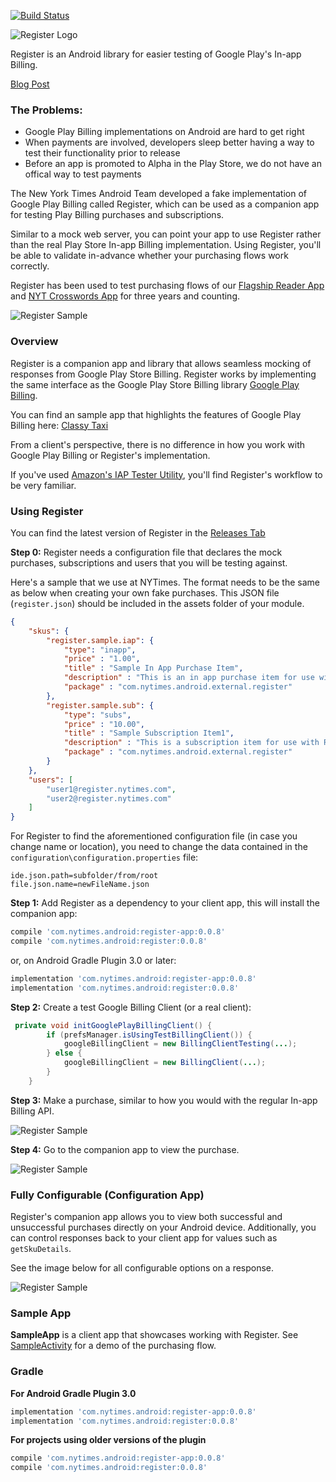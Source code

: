 [![Build Status](https://travis-ci.org/nytimes/Register.svg?branch=master)](https://travis-ci.org/nytimes/Register)

![Register Logo](https://github.com/nytm/register/blob/master/images/register-logo.png?raw=true)

Register is an Android library for easier testing of Google Play's In-app Billing.


[Blog Post](https://open.nytimes.com/register-better-in-app-billing-testing-on-android-73af5fcc36dc)

### The Problems:

+ Google Play Billing implementations on Android are hard to get right
+ When payments are involved, developers sleep better having a way to test their functionality prior to release
+ Before an app is promoted to Alpha in the Play Store, we do not have an offical way to test payments

The New York Times Android Team developed a fake implementation of Google Play Billing called Register, which can be used as a companion app for testing Play Billing purchases and subscriptions. 

Similar to a mock web server, you can point your app to use Register rather than the real Play Store In-app Billing implementation. Using Register, you'll be able to validate in-advance whether your purchasing flows work correctly.

Register has been used to test purchasing flows of our [Flagship Reader App](https://play.google.com/store/apps/details?id=com.nytimes.android&hl=en) and [NYT Crosswords App](https://play.google.com/store/apps/details?id=com.nytimes.crossword&hl=en) for three years and counting.

![Register Sample](https://github.com/nytm/register/blob/master/images/registerCompanion.png?raw=true)

### Overview

Register is a companion app and library that allows seamless mocking of responses from Google Play Store Billing. 
Register works by implementing the same interface as the Google Play Store Billing library [Google Play Billing](https://developer.android.com/google/play/billing/billing_overview).

You can find an sample app that highlights the features of Google Play Billing here: [Classy Taxi](https://github.com/qinci/android-play-billing/tree/master/ClassyTaxi)

From a client's perspective, there is no difference in how you work with Google Play Billing or Register's implementation.

If you've used [Amazon's IAP Tester Utility](https://developer.amazon.com/public/apis/earn/in-app-purchasing/docs-v2/testing-iap), 
you'll find Register's workflow to be very familiar.

### Using Register
You can find the latest version of Register in the [Releases Tab](https://github.com/nytm/Register/releases)

**Step 0:** Register needs a configuration file that declares the mock purchases, subscriptions and users that you will be testing against. 

Here's a sample that we use at NYTimes. The format needs to be the same as below when creating your own fake purchases. This JSON file (`register.json`) should be included in the assets folder of your module.
```json
{
	"skus": {
	    "register.sample.iap": {
			"type": "inapp",
			"price" : "1.00",
			"title" : "Sample In App Purchase Item",
			"description" : "This is an in app purchase item for use with Register sample app",
			"package" : "com.nytimes.android.external.register"
	    },
		"register.sample.sub": {
			"type": "subs",
			"price" : "10.00",
			"title" : "Sample Subscription Item1",
			"description" : "This is a subscription item for use with Register sample app",
			"package" : "com.nytimes.android.external.register"
		}
	},
	"users": [
		"user1@register.nytimes.com",
		"user2@register.nytimes.com"
	]
}

```
For Register to find the aforementioned configuration file (in case you change name or location), you need to change the data contained in the `configuration\configuration.properties` file:
```
ide.json.path=subfolder/from/root
file.json.name=newFileName.json
```

**Step 1:** Add Register as a dependency to your client app, this will install the companion app:
```groovy 
compile 'com.nytimes.android:register-app:0.0.8'
compile 'com.nytimes.android:register:0.0.8'
```

or, on Android Gradle Plugin 3.0 or later:

```groovy 
implementation 'com.nytimes.android:register-app:0.0.8'
implementation 'com.nytimes.android:register:0.0.8'
```

**Step 2:** Create a test Google Billing Client (or a real client):

```java
 private void initGooglePlayBillingClient() {
        if (prefsManager.isUsingTestBillingClient()) {
            googleBillingClient = new BillingClientTesting(...);
        } else {
            googleBillingClient = new BillingClient(...);
        }
    }
```

**Step 3:** Make a purchase, similar to how you would with the regular In-app Billing API.

![Register Sample](https://github.com/nytm/register/blob/master/images/purchase.png?raw=true)

**Step 4:** Go to the companion app to view the purchase.

![Register Sample](https://github.com/nytm/register/blob/master/images/purchased.png?raw=true)


### Fully Configurable (Configuration App)

Register's companion app allows you to view both successful and unsuccessful purchases directly on your Android device. Additionally, you can control responses back to your client app for values such as `getSkuDetails`.

See the image below for all configurable options on a response.

![Register Sample](https://github.com/nytm/register/blob/master/images/registerCompanion.png?raw=true)

### Sample App

**SampleApp** is a client app that showcases working with Register. See [SampleActivity](https://github.com/nytimes/Register/blob/master/sampleApp/src/main/java/com/nytimes/android/external/register/sample/SampleActivity.kt) for a demo of the purchasing flow.

### Gradle

**For Android Gradle Plugin 3.0**

```groovy 
implementation 'com.nytimes.android:register-app:0.0.8'
implementation 'com.nytimes.android:register:0.0.8'
```

**For projects using older versions of the plugin**

```groovy
compile 'com.nytimes.android:register-app:0.0.8'
compile 'com.nytimes.android:register:0.0.8'
```
